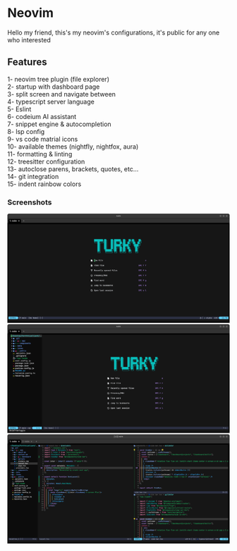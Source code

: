 # Neovim
Hello my friend, this's my neovim's configurations, it's public for any one who interested
## Features
1- neovim tree plugin (file explorer)</br>
2- startup with dashboard page</br>
3- split screen and navigate between</br>
4- typescript server language</br>
5- Eslint</br>
6- codeium AI assistant</br>
7- snippet engine & autocompletion</br>
8- lsp config</br>
9- vs code matrial icons</br>
10- available themes (nightfly, nightfox, aura)</br>
11- formatting & linting</br>
12- treesitter configuration</br>
13- autoclose parens, brackets, quotes, etc...</br>
14- git integration</br>
15- indent rainbow colors</br>
### Screenshots
![startup page](./screenshots/neovim1.png)
![neovim tree plugin](./screenshots/neovim2.png)
![split screen](./screenshots/neovim3.png)
